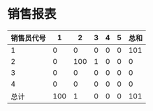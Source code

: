 # 销售报表

|销售员代号|1    |2    |3    |4    |5    |总和 |
|-|-|-|-|-|-|-|
|1         |0    |0    |0    |0    |0    |101  |
|2         |0    |100  |1    |0    |0    |0    |
|3         |0    |0    |0    |0    |0    |0    |
|4         |0    |0    |0    |0    |0    |0    |
|总计      |100  |1    |0    |0    |0    |101  |

